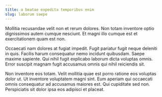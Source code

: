 ```yaml
---
title: a beatae expedita temporibus enim
slug: laborum saepe
---
```


Mollitia recusandae velit non et rerum dolores. Non totam inventore optio dignissimos autem cumque nesciunt. Et magni illo cumque est et exercitationem quam est non.

Occaecati nam dolores at fugiat impedit. Fugit pariatur fugit neque deleniti in quis. Facilis harum consequatur nemo incidunt quibusdam. Saepe maxime sapiente. Qui nihil fugit explicabo laborum dicta voluptas omnis. Error suscipit magnam fugit accusamus omnis qui nihil reiciendis sit.

Non inventore eos totam. Velit mollitia quae est porro ratione eos voluptas dolor ut. Ut inventore voluptatem magni sint. Eum aperiam qui occaecati omnis consequatur ad accusamus maiores est. Qui cupiditate sed non. Perspiciatis sit dolor ipsa eos adipisci et placeat.
